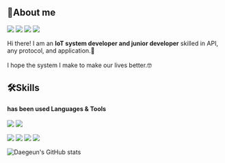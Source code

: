 ## 👋About me

<p>
<a href="https://bitter-booth-f03.notion.site/Dae-Geun-Heo-_-CV-5d76b0f0c6b245b3a1867578901f3d21?pvs=4" target="_blank"><img src="https://img.shields.io/badge/DaegeunHeo-000000?style=flat-square&logo=Notion&logoColor=FFFFFF"/></a>
<a href="https://daebal.tistory.com/" target="_blank"><img src="https://img.shields.io/badge/Tistory-eb531f?style=flat-square&logo=Tistory&logoColor=0000"/></a>
<a href="https://www.instagram.com/geun_h/" target="_blank"><img src="https://img.shields.io/badge/Personal log-E4405F?style=flat-square&logo=Instagram&logoColor=FFFFFF"/></a>
<a href="mailto:hdkyon95@gmail.com/" target="_blank"><img src="https://img.shields.io/badge/hdkyon95@gmail.com-4285F4?style=flat-square&logo=Gmail&logoColor=FFFFFF"/></a>
</p>

<p>
    Hi there! I am an <b>IoT system developer and junior developer</b> skilled in API, any protocol, and application.🔆<br/><br/>
    I hope the system I make to make our lives better.🤓<br/>
</p>

## 🛠️Skills
#### has been used <b>Languages & Tools</b>
<p>
    <img src="https://img.shields.io/badge/Node.js-339933?style=flat-square&logo=Node.js&logoColor=FFFFFF"/></a>
    <img src="https://img.shields.io/badge/Python-3776AB?style=flat-square&logo=Python&logoColor=FFFFFF"/></a>
</p>
<p>
    <img src="https://img.shields.io/badge/MQTT-660066?style=flat-square&logo=MQTT&logoColor=FFFFFF"/></a>
    <img src="https://img.shields.io/badge/Grafana-F46800?style=flat-square&logo=Grafana&logoColor=FFFFFF"/></a>
    <img src="https://img.shields.io/badge/LSTM-C70D2C?style=flat-square&&logoColor=FFFFFF"/></a>
    <img src="https://img.shields.io/badge/YOLO(v5, v8)-eb5312?style=flat-square&&logoColor=FFFFFF"/></a>
    
</p>

<!--[![Daegeun's most languages](https://github-readme-stats.vercel.app/api/top-langs/?username=DAEBAL96&layout=compact)](https://github.com/anuraghazra/github-readme-stats)-->

![Daegeun's GitHub stats](https://github-readme-stats.vercel.app/api?username=DAEBAL96&show_icons=true&theme=radical)

